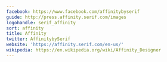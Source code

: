```yaml
---
facebook: https://www.facebook.com/affinitybyserif
guide: http://press.affinity.serif.com/images
logohandle: serif_affinity
sort: affinity
title: Affinity
twitter: AffinitybySerif
website: 'https://affinity.serif.com/en-us/'
wikipedia: https://en.wikipedia.org/wiki/Affinity_Designer
---
```

